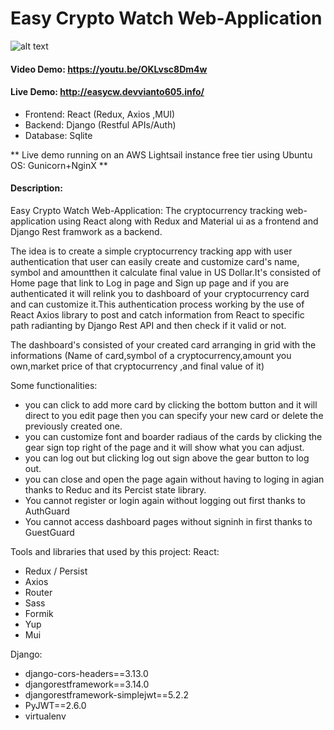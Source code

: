 # Easy Crypto Watch Web-Application

![alt text](pmscreenshot.png)

#### Video Demo: https://youtu.be/OKLvsc8Dm4w
#### Live Demo: http://easycw.devvianto605.info/
- Frontend: React (Redux, Axios ,MUI)
- Backend: Django (Restful APIs/Auth)
- Database: Sqlite 
 
** Live demo running on an AWS Lightsail instance free tier using Ubuntu OS: Gunicorn+NginX **


#### Description:

Easy Crypto Watch Web-Application: The cryptocurrency tracking web-application using React along with Redux and Material ui as a frontend and Django Rest framwork as a backend.

The idea is to create a simple cryptocurrency tracking app with user authentication that user can easily create and customize card's name, symbol and amount​then it calculate final value in US Dollar.It's consisted of Home page that link to Log in page and Sign up page and if you are authenticated it will relink you to dashboard of your cryptocurrency card and can customize it.This authentication process working by the use of React Axios library to post and catch information from React to specific path radianting by Django Rest API and then check if it valid or not.

The dashboard's consisted of your created card arranging in grid with the informations (Name of card,symbol of a cryptocurrency,amount you own,market price of that cryptocurrency ,and final value of it)


Some functionalities:
-   you can click to add more card by clicking the bottom button and it will direct to you edit page then you can specify your new card or delete the previously created one.
-   you can customize font and boarder radiaus of the cards by clicking the gear sign top right of the page and it will show what you can adjust.
-   you can log out but clicking log out sign above the gear button to log out.
-   you can close and open the page again without having to loging in agian thanks to Reduc and its Percist state library.
-   You cannot register or login again without logging out first thanks to AuthGuard
-   You cannot access dashboard pages without signinh in first thanks to GuestGuard

Tools and libraries that used by this project:
React: 
-   Redux / Persist
-   Axios
-   Router
-   Sass
-   Formik
-   Yup
-   Mui

Django:
-   django-cors-headers==3.13.0
-   djangorestframework==3.14.0
-   djangorestframework-simplejwt==5.2.2
-   PyJWT==2.6.0
-   virtualenv
